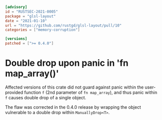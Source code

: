 ```toml
[advisory]
id = "RUSTSEC-2021-0005"
package = "glsl-layout"
date = "2021-01-10"
url = "https://github.com/rustgd/glsl-layout/pull/10"
categories = ["memory-corruption"]

[versions]
patched = [">= 0.4.0"]
```

# Double drop upon panic in 'fn map_array()'

Affected versions of this crate did not guard against panic within the user-provided function `f` (2nd parameter of `fn map_array`), and thus panic within `f` 
causes double drop of a single object.

The flaw was corrected in the 0.4.0 release by wrapping the object vulnerable
to a double drop within `ManuallyDrop<T>`.
